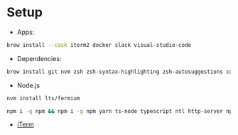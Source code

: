 # Setup

- Apps:

```bash
brew install --cask iterm2 docker slack visual-studio-code
```

- Dependencies:

```bash
brew install git nvm zsh zsh-syntax-highlighting zsh-autosuggestions cowsay awscli allure libpng
```

- Node.js

```bash
nvm install lts/fermium
```

```bash
npm i -g npm && npm i -g npm yarn ts-node typescript ntl http-server npm-run-all && yarn set version berry
```

- [iTerm](https://medium.com/@evheniybystrov/iterm2-config-or-new-project-new-battle-9118c9cb157a)
